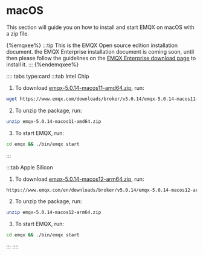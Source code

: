 # macOS

This section will guide you on how to install and start EMQX on macOS with a zip file.

{%emqxee%}
:::tip
This is the EMQX Open source edition installation document. the EMQX Enterprise installation document is coming soon, until then please follow the guidelines on the [EMQX Enterprise download page](https://www.emqx.com/en/try?product=enterprise) to install it.
:::
{%endemqxee%}

:::: tabs type:card
:::tab Intel Chip

1. To download [emqx-5.0.14-macos11-amd64.zip](https://www.emqx.com/downloads/broker/v5.0.14/emqx-5.0.14-macos11-amd64.zip), run:

```bash
wget https://www.emqx.com/downloads/broker/v5.0.14/emqx-5.0.14-macos11-amd64.zip
```

2. To unzip the package, run:

```bash
unzip emqx-5.0.14-macos11-amd64.zip
```

3. To start EMQX, run:

```bash
cd emqx && ./bin/emqx start
```

:::

:::tab Apple Silicon

1. To download [emqx-5.0.14-macos12-arm64.zip](https://www.emqx.com/en/downloads/broker/v5.0.14/emqx-5.0.14-macos12-arm64.zip), run:

```bash
https://www.emqx.com/en/downloads/broker/v5.0.14/emqx-5.0.14-macos12-arm64.zip
```

2. To unzip the package, run:

```bash
unzip emqx-5.0.14-macos12-arm64.zip
```

3. To start EMQX, run:

```bash
cd emqx && ./bin/emqx start
```

:::
::::
